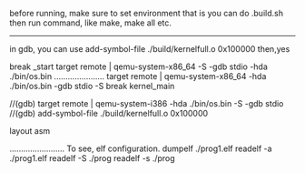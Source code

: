 before running, make sure to set environment
that is you can do .build.sh
then run command, like make, make all etc.

----------------
in gdb,
you can use
add-symbol-file ./build/kernelfull.o 0x100000
then,yes

break _start
target remote | qemu-system-x86_64 -S -gdb stdio -hda ./bin/os.bin
......................
target remote | qemu-system-x86_64 -hda ./bin/os.bin -gdb stdio -S
break kernel_main

//(gdb) target remote | qemu-system-i386 -hda ./bin/os.bin -S -gdb stdio
//(gdb) add-symbol-file ./build/kernelfull.o 0x100000

layout asm

........................
To see, elf configuration.
dumpelf ./prog1.elf
readelf -a ./prog1.elf
 readelf -S ./prog
  readelf -s ./prog